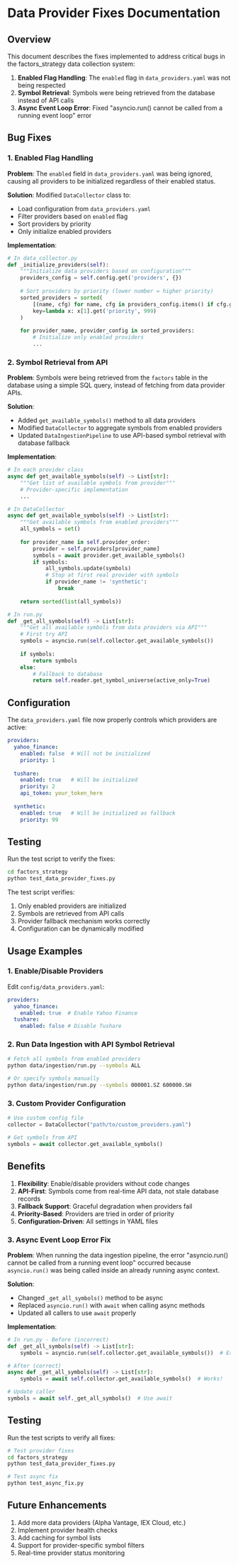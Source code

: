 # Data Provider Fixes Documentation

## Overview

This document describes the fixes implemented to address critical bugs in the factors_strategy data collection system:

1. **Enabled Flag Handling**: The `enabled` flag in `data_providers.yaml` was not being respected
2. **Symbol Retrieval**: Symbols were being retrieved from the database instead of API calls
3. **Async Event Loop Error**: Fixed "asyncio.run() cannot be called from a running event loop" error

## Bug Fixes

### 1. Enabled Flag Handling

**Problem**: The `enabled` field in `data_providers.yaml` was being ignored, causing all providers to be initialized regardless of their enabled status.

**Solution**: Modified `DataCollector` class to:
- Load configuration from `data_providers.yaml`
- Filter providers based on `enabled` flag
- Sort providers by priority
- Only initialize enabled providers

**Implementation**:

```python
# In data_collector.py
def _initialize_providers(self):
    """Initialize data providers based on configuration"""
    providers_config = self.config.get('providers', {})
    
    # Sort providers by priority (lower number = higher priority)
    sorted_providers = sorted(
        [(name, cfg) for name, cfg in providers_config.items() if cfg.get('enabled', False)],
        key=lambda x: x[1].get('priority', 999)
    )
    
    for provider_name, provider_config in sorted_providers:
        # Initialize only enabled providers
        ...
```

### 2. Symbol Retrieval from API

**Problem**: Symbols were being retrieved from the `factors` table in the database using a simple SQL query, instead of fetching from data provider APIs.

**Solution**: 
- Added `get_available_symbols()` method to all data providers
- Modified `DataCollector` to aggregate symbols from enabled providers
- Updated `DataIngestionPipeline` to use API-based symbol retrieval with database fallback

**Implementation**:

```python
# In each provider class
async def get_available_symbols(self) -> List[str]:
    """Get list of available symbols from provider"""
    # Provider-specific implementation
    ...

# In DataCollector
async def get_available_symbols(self) -> List[str]:
    """Get available symbols from enabled providers"""
    all_symbols = set()
    
    for provider_name in self.provider_order:
        provider = self.providers[provider_name]
        symbols = await provider.get_available_symbols()
        if symbols:
            all_symbols.update(symbols)
            # Stop at first real provider with symbols
            if provider_name != 'synthetic':
                break
    
    return sorted(list(all_symbols))

# In run.py
def _get_all_symbols(self) -> List[str]:
    """Get all available symbols from data providers via API"""
    # First try API
    symbols = asyncio.run(self.collector.get_available_symbols())
    
    if symbols:
        return symbols
    else:
        # Fallback to database
        return self.reader.get_symbol_universe(active_only=True)
```

## Configuration

The `data_providers.yaml` file now properly controls which providers are active:

```yaml
providers:
  yahoo_finance:
    enabled: false  # Will not be initialized
    priority: 1
    
  tushare:
    enabled: true   # Will be initialized
    priority: 2
    api_token: your_token_here
    
  synthetic:
    enabled: true   # Will be initialized as fallback
    priority: 99
```

## Testing

Run the test script to verify the fixes:

```bash
cd factors_strategy
python test_data_provider_fixes.py
```

The test script verifies:
1. Only enabled providers are initialized
2. Symbols are retrieved from API calls
3. Provider fallback mechanism works correctly
4. Configuration can be dynamically modified

## Usage Examples

### 1. Enable/Disable Providers

Edit `config/data_providers.yaml`:

```yaml
providers:
  yahoo_finance:
    enabled: true  # Enable Yahoo Finance
  tushare:
    enabled: false # Disable Tushare
```

### 2. Run Data Ingestion with API Symbol Retrieval

```bash
# Fetch all symbols from enabled providers
python data/ingestion/run.py --symbols ALL

# Or specify symbols manually
python data/ingestion/run.py --symbols 000001.SZ 600000.SH
```

### 3. Custom Provider Configuration

```python
# Use custom config file
collector = DataCollector("path/to/custom_providers.yaml")

# Get symbols from API
symbols = await collector.get_available_symbols()
```

## Benefits

1. **Flexibility**: Enable/disable providers without code changes
2. **API-First**: Symbols come from real-time API data, not stale database records
3. **Fallback Support**: Graceful degradation when providers fail
4. **Priority-Based**: Providers are tried in order of priority
5. **Configuration-Driven**: All settings in YAML files

### 3. Async Event Loop Error Fix

**Problem**: When running the data ingestion pipeline, the error "asyncio.run() cannot be called from a running event loop" occurred because `asyncio.run()` was being called inside an already running async context.

**Solution**:
- Changed `_get_all_symbols()` method to be async
- Replaced `asyncio.run()` with `await` when calling async methods
- Updated all callers to use `await` properly

**Implementation**:

```python
# In run.py - Before (incorrect)
def _get_all_symbols(self) -> List[str]:
    symbols = asyncio.run(self.collector.get_available_symbols())  # Error!

# After (correct)
async def _get_all_symbols(self) -> List[str]:
    symbols = await self.collector.get_available_symbols()  # Works!

# Update caller
symbols = await self._get_all_symbols()  # Use await
```

## Testing

Run the test scripts to verify all fixes:

```bash
# Test provider fixes
cd factors_strategy
python test_data_provider_fixes.py

# Test async fix
python test_async_fix.py
```

## Future Enhancements

1. Add more data providers (Alpha Vantage, IEX Cloud, etc.)
2. Implement provider health checks
3. Add caching for symbol lists
4. Support for provider-specific symbol filters
5. Real-time provider status monitoring